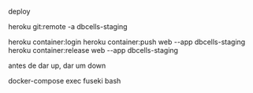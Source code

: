 deploy

heroku git:remote -a dbcells-staging


heroku container:login
heroku container:push web --app dbcells-staging
heroku container:release web --app dbcells-staging

antes de dar up, dar um down

docker-compose exec fuseki bash